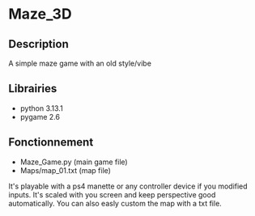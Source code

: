 # Maze_3D

## Description
A simple maze game with an old style/vibe

## Librairies
- python 3.13.1
- pygame 2.6

## Fonctionnement
- Maze_Game.py (main game file)
- Maps/map_01.txt (map file)

It's playable with a ps4 manette or any controller device if you modified inputs.
It's scaled with you screen and keep perspective good automatically.
You can also easly custom the map with a txt file.
